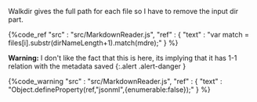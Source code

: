 Walkdir gives the full path for each file so I have to remove the input dir part.

{%code_ref
    "src" : "src/MarkdownReader.js",
    "ref" : {
        "text" : "var match = files[i].substr(dirNameLength+1).match(mdre);"
    }
%}

**Warning:**
I don't like the fact that this is here, its implying that it has 1-1 relation with the metadata saved
{:.alert .alert-danger }

{%code_warning
    "src" : "src/MarkdownReader.js",
    "ref" : {
        "text" : "Object.defineProperty(ref,\"jsonml\",{enumerable:false});"
    }
%}
